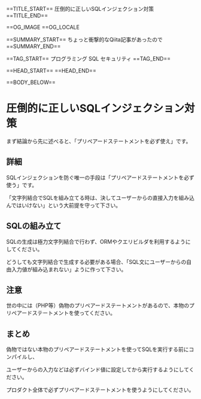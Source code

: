 ==TITLE_START==
圧倒的に正しいSQLインジェクション対策
==TITLE_END==

==OG_IMAGE 
==OG_LOCALE 

==SUMMARY_START==
ちょっと衝撃的なQiita記事があったので
==SUMMARY_END==

==TAG_START==
プログラミング SQL セキュリティ
==TAG_END==

==HEAD_START==
==HEAD_END==

==BODY_BELOW==

# 圧倒的に正しいSQLインジェクション対策

まず結論から先に述べると、「プリペアードステートメントを必ず使え」です。

## 詳細

SQLインジェクションを防ぐ唯一の手段は「プリペアードステートメントを必ず使う」です。

「文字列結合でSQLを組み立てる時は、決してユーザーからの直接入力を組み込んではいけない」という大前提を守って下さい。

## SQLの組み立て

SQLの生成は極力文字列結合で行わず、ORMやクエリビルダを利用するようにしてください。

どうしても文字列結合で生成する必要がある場合、「SQL文にユーザーからの自由入力値が組み込まれない」ように作って下さい。

## 注意

世の中には（PHP等）偽物のプリペアードステートメントがあるので、本物のプリペアードステートメントを使ってください。

## まとめ

偽物ではない本物のプリペアードステートメントを使ってSQLを実行する前にコンパイルし、

ユーザーからの入力などは必ずバインド値に設定してから実行するようにしてください。

プロダクト全体で必ずプリペアードステートメントを使うようにしてください。

